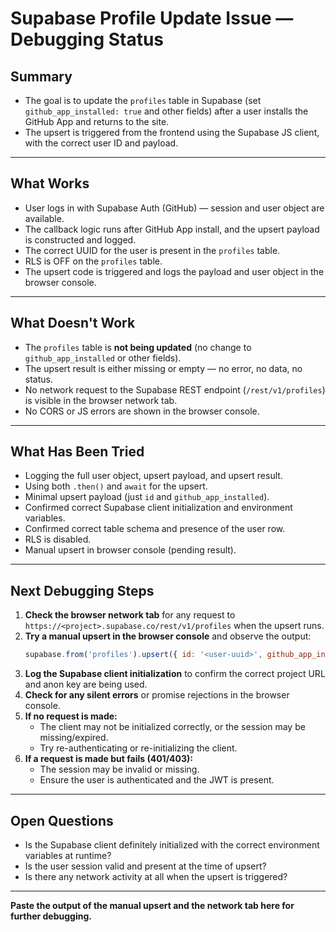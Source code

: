 # Supabase Profile Update Issue — Debugging Status

## **Summary**
- The goal is to update the `profiles` table in Supabase (set `github_app_installed: true` and other fields) after a user installs the GitHub App and returns to the site.
- The upsert is triggered from the frontend using the Supabase JS client, with the correct user ID and payload.

---

## **What Works**
- User logs in with Supabase Auth (GitHub) — session and user object are available.
- The callback logic runs after GitHub App install, and the upsert payload is constructed and logged.
- The correct UUID for the user is present in the `profiles` table.
- RLS is OFF on the `profiles` table.
- The upsert code is triggered and logs the payload and user object in the browser console.

---

## **What Doesn't Work**
- The `profiles` table is **not being updated** (no change to `github_app_installed` or other fields).
- The upsert result is either missing or empty — no error, no data, no status.
- No network request to the Supabase REST endpoint (`/rest/v1/profiles`) is visible in the browser network tab.
- No CORS or JS errors are shown in the browser console.

---

## **What Has Been Tried**
- Logging the full user object, upsert payload, and upsert result.
- Using both `.then()` and `await` for the upsert.
- Minimal upsert payload (just `id` and `github_app_installed`).
- Confirmed correct Supabase client initialization and environment variables.
- Confirmed correct table schema and presence of the user row.
- RLS is disabled.
- Manual upsert in browser console (pending result).

---

## **Next Debugging Steps**
1. **Check the browser network tab** for any request to `https://<project>.supabase.co/rest/v1/profiles` when the upsert runs.
2. **Try a manual upsert in the browser console** and observe the output:
   ```js
   supabase.from('profiles').upsert({ id: '<user-uuid>', github_app_installed: true }).then(console.log)
   ```
3. **Log the Supabase client initialization** to confirm the correct project URL and anon key are being used.
4. **Check for any silent errors** or promise rejections in the browser console.
5. **If no request is made:**
   - The client may not be initialized correctly, or the session may be missing/expired.
   - Try re-authenticating or re-initializing the client.
6. **If a request is made but fails (401/403):**
   - The session may be invalid or missing.
   - Ensure the user is authenticated and the JWT is present.

---

## **Open Questions**
- Is the Supabase client definitely initialized with the correct environment variables at runtime?
- Is the user session valid and present at the time of upsert?
- Is there any network activity at all when the upsert is triggered?

---

**Paste the output of the manual upsert and the network tab here for further debugging.** 